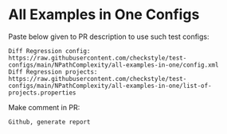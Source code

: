 # All Examples in One Configs
Paste below given to PR description to use such test configs:
```
Diff Regression config: https://raw.githubusercontent.com/checkstyle/test-configs/main/NPathComplexity/all-examples-in-one/config.xml
Diff Regression projects: https://raw.githubusercontent.com/checkstyle/test-configs/main/NPathComplexity/all-examples-in-one/list-of-projects.properties
```
Make comment in PR:
```
Github, generate report
```
